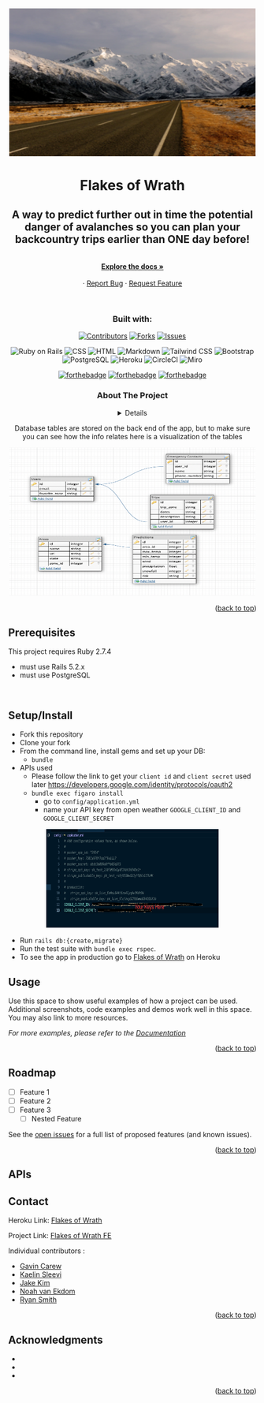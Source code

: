 <!-- Improved compatibility of back to top link: See: https://github.com/othneildrew/Best-README-Template/pull/73 -->
<a name="readme-top"></a>
<!--
*** Thanks for checking out the Best-README-Template. If you have a suggestion
*** that would make this better, please fork the repo and create a pull request
*** or simply open an issue with the tag "enhancement".
*** Don't forget to give the project a star!
*** Thanks again! Now go create something AMAZING! :D
-->

<!-- PROJECT SHIELDS -->
<!--
*** I'm using markdown "reference style" links for readability.
*** Reference links are enclosed in brackets [ ] instead of parentheses ( ).
*** See the bottom of this document for the declaration of the reference variables
*** for contributors-url, forks-url, etc. This is an optional, concise syntax you may use.
*** https://www.markdownguide.org/basic-syntax/#reference-style-links
-->
<center>

<!-- PROJECT LOGO -->
<br />
<div align="center">
  <a href="https://github.com/Avalanche-Safety-People/flakes_of_wrath_fe">
    <img src="app/assets/images/iso-republic-scenic-road-snowy-mountains Small.png" alt="Logo" width="500" height="300">
  </a>

<h1 align="center"><strong>Flakes of Wrath</strong></h1>

  <p align="center">
    <h2> A way to predict further out in time the potential danger of avalanches so you can plan your backcountry trips earlier than ONE day before! </h2>
    <br />
    <a href="https://github.com/Avalanche-Safety-People/flakes_of_wrath_fe"><strong>Explore the docs »</strong></a>
    <br />
    <br />
    ·
    <a href="https://github.com/Avalanche-Safety-People/flakes_of_wrath_fe/issues">Report Bug</a>
    ·
    <a href="https://github.com/Avalanche-Safety-People/flakes_of_wrath_fe/issues">Request Feature</a>
  </p>
</div>
<br>

### Built with:

[![Contributors][contributors-shield]][contributors-url]
[![Forks][forks-shield]][forks-url]
[![Issues][issues-shield]][issues-url]

![Ruby on Rails](https://img.shields.io/badge/Ruby_on_Rails-CC0000?style=for-the-badge&logo=ruby-on-rails&logoColor=white)
![CSS](https://img.shields.io/badge/CSS-239120?&style=for-the-badge&logo=css3&logoColor=white)
![HTML](https://img.shields.io/badge/HTML-239120?style=for-the-badge&logo=html5&logoColor=white)
![Markdown](https://img.shields.io/badge/Markdown-000000?style=for-the-badge&logo=markdown&logoColor=white)
![Tailwind CSS](https://img.shields.io/badge/Tailwind_CSS-38B2AC?style=for-the-badge&logo=tailwind-css&logoColor=white)
![Bootstrap](https://img.shields.io/badge/Bootstrap-563D7C?style=for-the-badge&logo=bootstrap&logoColor=white)
![PostgreSQL](https://img.shields.io/badge/PostgreSQL-316192?style=for-the-badge&logo=postgresql&logoColor=white)
![Heroku](https://img.shields.io/badge/Heroku-430098?style=for-the-badge&logo=heroku&logoColor=white)
![CircleCI](https://img.shields.io/badge/circleci-343434?style=for-the-badge&logo=circleci&logoColor=white)
![Miro](https://img.shields.io/badge/Miro-050038?style=for-the-badge&logo=Miro&logoColor=white)

[![forthebadge](https://forthebadge.com/images/badges/winter-is-coming.svg)](https://forthebadge.com)
[![forthebadge](https://forthebadge.com/images/badges/does-not-contain-msg.svg)](https://forthebadge.com)
[![forthebadge](https://forthebadge.com/images/badges/uses-badges.svg)](https://forthebadge.com)

</center>

<center>
<!-- TABLE OF CONTENTS -->

### About The Project
<details>
  <h1><summary>Table of Contents</summary></h1>
  <ol>
    <li>
      <a href="#about-the-project">About The Project</a>
        <li><a href="#built-with">Built With</a></li>
    </li>
    <li>
      <a href="#getting-started">Getting Started</a>
        <li><a href="#prerequisites">Prerequisites</a></li>
        <li><a href="#installation">Installation</a></li>
    </li>
    <li><a href="#contributing">Contributing</a></li>
    <li><a href="#apis">APIs</a></li>
    <li><a href="#contact">Contact</a></li>
    <li><a href="#acknowledgments">Acknowledgments</a></li>
  </ol>
</details>


<!-- ABOUT THE PROJECT -->

Database tables are stored on the back end of the app, but to make sure you can see how the info relates here is a visualization of the tables

<img src="app/assets/images/schema.png" alt="Logo" width="500" height="300">

<p align="right">(<a href="#readme-top">back to top</a>)</p>

</center>
<!-- GETTING STARTED -->

## Prerequisites

This project requires Ruby 2.7.4
- must use Rails 5.2.x
- must use PostgreSQL

<br>

## Setup/Install
* Fork this repository
* Clone your fork
* From the command line, install gems and set up your DB:
    * `bundle`
* APIs used
  * Please follow the link to get your `client id` and `client secret` used later https://developers.google.com/identity/protocols/oauth2
  * `bundle exec figaro install`
    * go to `config/application.yml`
    * name your API key from open weather `GOOGLE_CLIENT_ID` and `GOOGLE_CLIENT_SECRET`
<center>
<img src="app/assets/images/api-key.png" width="350" height="200">
</center>

* Run `rails db:{create,migrate}`
* Run the test suite with `bundle exec rspec`.
* To see the app in production go to [Flakes of Wrath](https://flakes-of-wrath.herokuapp.com/) on Heroku

<!-- USAGE EXAMPLES -->
## Usage

Use this space to show useful examples of how a project can be used. Additional screenshots, code examples and demos work well in this space. You may also link to more resources.

_For more examples, please refer to the [Documentation](https://example.com)_

<p align="right">(<a href="#readme-top">back to top</a>)</p>



<!-- ROADMAP -->
## Roadmap

- [ ] Feature 1
- [ ] Feature 2
- [ ] Feature 3
    - [ ] Nested Feature

See the [open issues](https://github.com/Avalanche-Safety-People/flakes_of_wrath_fe/issues) for a full list of proposed features (and known issues).

<p align="right">(<a href="#readme-top">back to top</a>)</p>

<!-- API -->
## APIs


<!-- CONTACT -->
## Contact

Heroku Link: [Flakes of Wrath](https://flakes-of-wrath.herokuapp.com/)

Project Link: [Flakes of Wrath FE](https://github.com/Avalanche-Safety-People/flakes_of_wrath_fe)

Individual contributors :
* [Gavin Carew](https://github.com/gjcarew)
* [Kaelin Sleevi](https://github.com/KaelinSleevi)
* [Jake Kim](https://github.com/LlamaBack)
* [Noah van Ekdom](https://github.com/noahvanekdo)
* [Ryan Smith](https://github.com/RyanChrisSmith)

<p align="right">(<a href="#readme-top">back to top</a>)</p>



<!-- ACKNOWLEDGMENTS -->
## Acknowledgments

* []()
* []()
* []()

<p align="right">(<a href="#readme-top">back to top</a>)</p>




<!-- MARKDOWN LINKS & IMAGES -->
<!-- https://www.markdownguide.org/basic-syntax/#reference-style-links -->
[contributors-shield]: https://img.shields.io/github/contributors/Avalanche-Safety-People/flakes_of_wrath_fe.svg?style=for-the-badge
[contributors-url]: https://github.com/Avalanche-Safety-People/flakes_of_wrath_fe/graphs/contributors
[forks-shield]: https://img.shields.io/github/forks/Avalanche-Safety-People/flakes_of_wrath_fe.svg?style=for-the-badge
[forks-url]: https://github.com/Avalanche-Safety-People/flakes_of_wrath_fe/network/members
[issues-shield]: https://img.shields.io/github/issues/Avalanche-Safety-People/flakes_of_wrath_fe.svg?style=for-the-badge
[issues-url]: https://github.com/Avalanche-Safety-People/flakes_of_wrath_fe/issues
[linkedin-shield]: https://img.shields.io/badge/-LinkedIn-black.svg?style=for-the-badge&logo=linkedin&colorB=555
[linkedin-url]: https://linkedin.com/in/linkedin_username
[product-screenshot]: images/screenshot.png
[Bootstrap.com]: https://img.shields.io/badge/Bootstrap-563D7C?style=for-the-badge&logo=bootstrap&logoColor=white
[Bootstrap-url]: https://getbootstrap.com
[Tailwind.com]: https://tailwindcss.com/
[Tailwind-url]: https://raw.githubusercontent.com/tailwindlabs/tailwindcss/HEAD/.github/logo-light.svg
